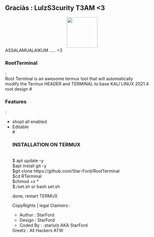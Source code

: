 ## Graciàs : LulzS3curity T3AM <3 <br>
<center>
     <img src="https://imgupload.io/images/2021/01/03/FB_IMG_16095722977040983.jpg"  width="100"/><br>
</center>
ASSALAMUALAIKUM ..... <3
<h3> RootTerminal </h3>:<br>
Root Terminal is an awesome termux tool that will automatically 
<br>modify the Termux HEADER and TERMINAL to base KALI LINUX 2021.4<br> root design
# <h3>Features</h3> :
<ul>
<li>shopt all enabled</li>
<li>Editable</li>
# <h3>INSTALLATION ON TERMUX</h3>
     <br>
$ apt update -y <br>
$apt install git -y <br>
$git clone https://github.com/Star-Ford/RootTerminal<br>
$cd RTerminal <br>
$chmod +x * <br>
$./set.sh   or   bash set.sh

done, restart TERMUX 



CopyRights | legal Claimers :

<ul>
<li>Author : StarFord</li>
<li>Design : StarFord</li>
<li>Coded By : .starlulz AKA StarFord</li>
</ul>
Greetz : All Hackers ATW

